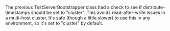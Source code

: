 The previous TestServerBootstrapper class had a check to see if distribute-timestamps should be set to "cluster". 
This avoids read-after-write issues in a multi-host cluster. It's safe (though a little slower) to use this in any 
environment, so it's set to "cluster" by default. 
